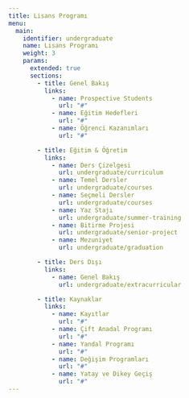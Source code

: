 ```yaml
---
title: Lisans Programı
menu:
  main:
    identifier: undergraduate
    name: Lisans Programı
    weight: 3
    params:
      extended: true
      sections:
        - title: Genel Bakış
          links:
            - name: Prospective Students
              url: "#"
            - name: Eğitim Hedefleri
              url: "#"
            - name: Öğrenci Kazanımları
              url: "#"

        - title: Eğitim & Öğretim
          links:
            - name: Ders Çizelgesi
              url: undergraduate/curriculum
            - name: Temel Dersler
              url: undergraduate/courses
            - name: Seçmeli Dersler
              url: undergraduate/courses
            - name: Yaz Stajı
              url: undergraduate/summer-training
            - name: Bitirme Projesi
              url: undergraduate/senior-project
            - name: Mezuniyet
              url: undergraduate/graduation

        - title: Ders Dışı
          links:
            - name: Genel Bakış
              url: undergraduate/extracurricular

        - title: Kaynaklar
          links:
            - name: Kayıtlar
              url: "#"
            - name: Çift Anadal Programı
              url: "#"
            - name: Yandal Programı
              url: "#"
            - name: Değişim Programları
              url: "#"
            - name: Yatay ve Dikey Geçiş
              url: "#"
---
```

